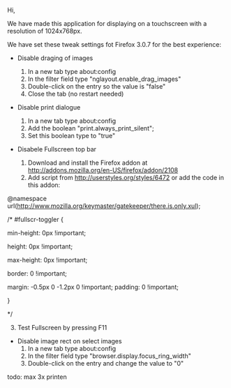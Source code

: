 Hi,

We have made this application for displaying on a touchscreen with a resolution of 1024x768px.

We have set these tweak settings fot Firefox 3.0.7 for the best experience:

* Disable draging of images
   1. In a new tab type about:config
   2. In the filter field type "nglayout.enable_drag_images"
   3. Double-click on the entry so the value is "false"
   4. Close the tab (no restart needed)

* Disable print dialogue
   1. In a new tab type about:config
   2. Add the boolean "print.always_print_silent";
   3. Set this boolean type to "true"
   
* Disabele Fullscreen top bar
   1. Download and install the Firefox addon at http://addons.mozilla.org/en-US/firefox/addon/2108
   2. Add script from http://userstyles.org/styles/6472 or add the code in this addon:
   
@namespace url(http://www.mozilla.org/keymaster/gatekeeper/there.is.only.xul);

/* #fullscr-toggler {

min-height: 0px !important;

height: 0px !important;

max-height: 0px !important;

border: 0 !important;

margin: -0.5px 0 -1.2px 0 !important; padding: 0 !important;

}

*/
	
   3. Test Fullscreen by pressing F11

* Disable image rect on select images
   1. In a new tab type about:config
   2. In the filter field type "browser.display.focus_ring_width"
   3. Double-click on the entry and change the value to "0"
   
todo:
max 3x printen
